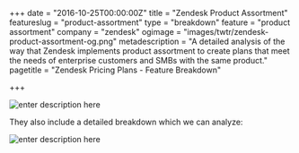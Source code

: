 +++
date = "2016-10-25T00:00:00Z"
title = "Zendesk Product Assortment"
featureslug = "product-assortment"
type = "breakdown"
feature = "product assortment"
company = "zendesk"
ogimage = "images/twtr/zendesk-product-assortment-og.png"
metadescription = "A detailed analysis of the way that Zendesk implements product assortment to create plans that meet the needs of enterprise customers and SMBs with the same product."
pagetitle = "Zendesk Pricing Plans - Feature Breakdown"

+++

![enter description here](https://i.imgur.com/tkjc1CE.png)

They also include a detailed breakdown which we can analyze:

![enter description here](https://i.imgur.com/NdpI865.png)
